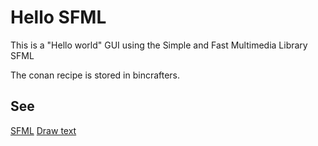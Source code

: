 # Hello SFML

This is a "Hello world" GUI using the Simple and Fast Multimedia Library SFML

The conan recipe is stored in bincrafters.


## See

[SFML](https://www.sfml-dev.org/)
[Draw text](https://www.sfml-dev.org/tutorials/2.5/graphics-text.php)
